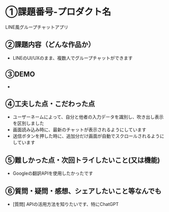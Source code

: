 # ①課題番号-プロダクト名
LINE風グループチャットアプリ

## ②課題内容（どんな作品か）
- LINEのUI/UXのまま、複数人でグループチャットができます

## ③DEMO
- 

## ④工夫した点・こだわった点
- ユーザーネームによって、自分と他者の入力データを識別し、吹き出し表示を区別しました
- 画面読み込み時に、最新のチャットが表示されるようにしています
- 送信ボタンを押した時に、追加分だけ画面が自動でスクロールされるようにしています

## ⑤難しかった点・次回トライしたいこと(又は機能)
- Googleの翻訳APIを使用したかったです

## ⑥質問・疑問・感想、シェアしたいこと等なんでも
- [質問] APIの活用方法を知りたいです、特にChatGPT
